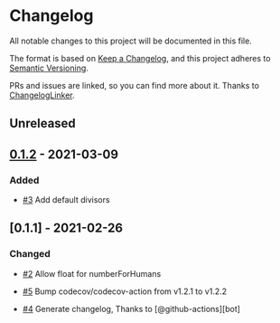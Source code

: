 # Changelog
All notable changes to this project will be documented in this file.

The format is based on [Keep a Changelog](https://keepachangelog.com/en/1.0.0/),
and this project adheres to [Semantic Versioning](https://semver.org/spec/v2.0.0.html).

PRs and issues are linked, so you can find more about it. Thanks to [ChangelogLinker](https://github.com/Symplify/ChangelogLinker).

<!-- changelog-linker -->

## Unreleased

## [0.1.2] - 2021-03-09

### Added

- [#3] Add default divisors

## [0.1.1] - 2021-02-26

### Changed

- [#2] Allow float for numberForHumans

- [#5] Bump codecov/codecov-action from v1.2.1 to v1.2.2
- [#4] Generate changelog, Thanks to [@github-actions][bot]

[#5]: https://github.com/laravel-interaction/support/pull/5
[#4]: https://github.com/laravel-interaction/support/pull/4
[#3]: https://github.com/laravel-interaction/support/pull/3
[#2]: https://github.com/laravel-interaction/support/pull/2
[@github-actions]: https://github.com/github-actions
[0.1.2]: https://github.com/laravel-interaction/support/compare/0.1.1...0.1.2
